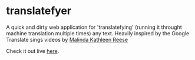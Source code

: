 # translatefyer
A quick and dirty web application for 'translatefying' (running it throught machine translation multiple times) any text. Heavily inspired by the Google Translate sings videos by [Malinda Kathleen Reese](https://www.youtube.com/channel/UCP2-S6-M9ZvlY8t7cRn4O6A)

Check it out live [here](https://translatefyer.herokuapp.com/).
